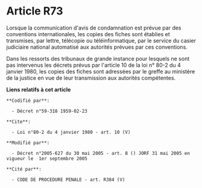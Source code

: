 # Article R73

Lorsque la communication d'avis de condamnation est prévue par des conventions internationales, les copies des fiches sont
établies et transmises, par lettre, télécopie ou téléinformatique, par le service du casier judiciaire national automatisé
aux autorités prévues par ces conventions. 

Dans les ressorts des tribunaux de grande instance pour lesquels ne sont pas intervenus les décrets prévus par l'article 10
de la loi n° 80-2 du 4 janvier 1980, les copies des fiches sont adressées par le greffe au ministère de la justice en vue de
leur transmission aux autorités compétentes.

**Liens relatifs à cet article**

	**Codifié par**:

	  - Décret n°59-318 1959-02-23

	**Cite**:

	  - Loi n°80-2 du 4 janvier 1980 - art. 10 (V)

	**Modifié par**:

	  - Décret n°2005-627 du 30 mai 2005 - art. 8 () JORF 31 mai 2005 en vigueur le  1er septembre 2005

	**Cité par**:

	  - CODE DE PROCEDURE PENALE - art. R384 (V)
